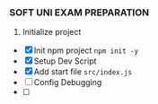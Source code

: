 ### SOFT UNI EXAM PREPARATION

1. Initialize project

- [x] Init npm project `npm init -y`
- [x] Setup Dev Script
- [x] Add start file `src/index.js`
- [ ] Config Debugging
- [ ]
